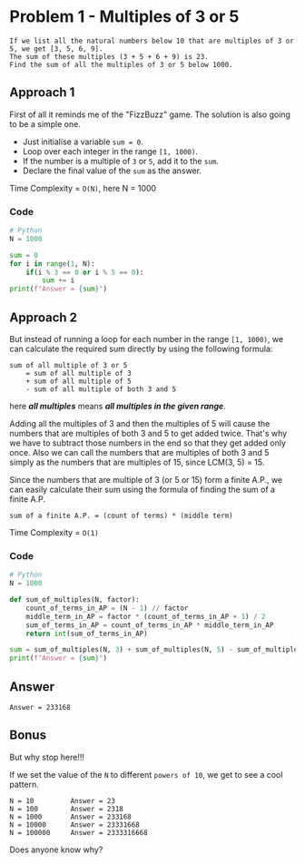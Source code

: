 # Problem 1 - Multiples of 3 or 5
```
If we list all the natural numbers below 10 that are multiples of 3 or 5, we get [3, 5, 6, 9].
The sum of these multiples (3 + 5 + 6 + 9) is 23.
Find the sum of all the multiples of 3 or 5 below 1000.
```

## Approach 1
First of all it reminds me of the "FizzBuzz" game. The solution is also going to be a simple one.
- Just initialise a variable `sum = 0`.
- Loop over each integer in the range `[1, 1000)`.
- If the number is a multiple of `3` or `5`, add it to the `sum`.
- Declare the final value of the `sum` as the answer.

Time Complexity = `O(N)`, here N = 1000

### Code
```Python
# Python
N = 1000

sum = 0
for i in range(1, N):
    if(i % 3 == 0 or i % 5 == 0):
        sum += i
print(f"Answer = {sum}")
```

## Approach 2
But instead of running a loop for each number in the range `[1, 1000)`, we can calculate the required sum directly by using the following formula:
```
sum of all multiple of 3 or 5
    = sum of all multiple of 3
    + sum of all multiple of 5
    - sum of all multiple of both 3 and 5
```
here ***all multiples*** means ***all multiples in the given range***.

Adding all the multiples of 3 and then the multiples of 5 will cause the numbers that are multiples of both 3 and 5 to get added twice. That's why we have to subtract those numbers in the end so that they get added only once. Also we can call the numbers that are multiples of both 3 and 5 simply as the numbers that are multiples of 15, since LCM(3, 5) = 15.

Since the numbers that are multiple of 3 (or 5 or 15) form a finite A.P., we can easily calculate their sum using the formula of finding the sum of a finite A.P.
```
sum of a finite A.P. = (count of terms) * (middle term)
```
Time Complexity = `O(1)`

### Code
```Python
# Python
N = 1000

def sum_of_multiples(N, factor):
    count_of_terms_in_AP = (N - 1) // factor
    middle_term_in_AP = factor * (count_of_terms_in_AP + 1) / 2
    sum_of_terms_in_AP = count_of_terms_in_AP * middle_term_in_AP
    return int(sum_of_terms_in_AP)

sum = sum_of_multiples(N, 3) + sum_of_multiples(N, 5) - sum_of_multiples(N, 15)
print(f"Answer = {sum}")
```

## Answer
```
Answer = 233168
```

## Bonus
But why stop here!!!

If we set the value of the `N` to different `powers of 10`, we get to see a cool pattern.
```
N = 10         Answer = 23
N = 100        Answer = 2318
N = 1000       Answer = 233168
N = 10000      Answer = 23331668
N = 100000     Answer = 2333316668
```
Does anyone know why?
